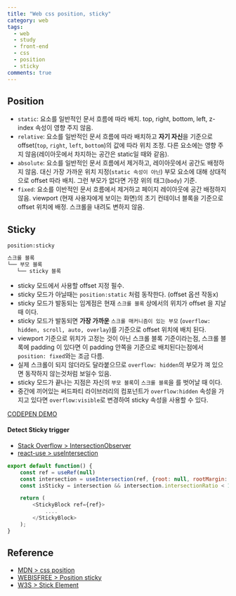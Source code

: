 ```yaml
---
title: "Web css position, sticky"  
category: web  
tags:
  - web
  - study
  - front-end
  - css
  - position
  - sticky
comments: true
---
```


## Position
- `static`: 요소를 일반적인 문서 흐름에 따라 배치. top, right, bottom, left, z-index 속성이 영향 주지 않음.
- `relative`: 요소를 일반적인 문서 흐름에 따라 배치하고 **자기 자신**을 기준으로 offset(`top`, `right`, `left`, `bottom`)의 값에 따라 위치 조정. 
다른 요소에는 영향 주지 않음(레이아웃에서 차지하는 공간은 static일 때와 같음).
- `absolute`: 요소를 일반적인 문서 흐름에서 제거하고, 레이아웃에서 공간도 배정하지 않음. 대신 가장 가까운 위치 지정(`static 속성이 아닌`) 부모 요소에 대해 상대적으로 offset 따라 배치. 
그런 부모가 없다면 가장 위의 태그(`body`) 기준. 
- `fixed`: 요소를 이반적인 문서 흐름에서 제거하고 페이지 레이아웃에 공간 배정하지 않음. viewport (현재 사용자에게 보이는 화면)의 초기 컨테이너 블록을 기준으로 offset 위치에 배정. 스크롤을 내려도 변하지 않음.

## Sticky
`position:sticky`
```javascript
스크롤 블록
└── 부모 블록
   └── sticky 블록
```
- sticky 모드에서 사용할 offset 지정 필수.
- sticky 모드가 아닐때는 `position:static` 처럼 동작한다. (offset 옵션 작동x)
- sticky 모드가 발동되는 임계점은 현재 `스크롤 블록` 상에서의 위치가 offset 을 지날때 이다.
- sticky 모드가 발동되면 **가장 가까운** `스크롤 매커니즘이 있는 부모` (`overflow: hidden, scroll, auto, overlay`)를 기준으로 offset 위치에 배치 된다.
- viewport 기준으로 위치가 고정는 것이 아닌 스크롤 블록 기준이라는점, 스크롤 블록에 padding 이 있다면 이 padding 안쪽을 기준으로 배치된다는점에서 `position: fixed`와는 조금 다름. 
- 실제 스크롤이 되지 않더라도 달라붙으므로 `overflow: hidden`의 부모가 껴 있으면 동작하지 않는것처럼 보일수 있음.
- sticky 모드가 끝나는 지점은 자신의 `부모 블록`이 `스크롤 블록`을 를 벗어날 때 이다.
- 중간에 끼어있는 써드파티 라이브러리의 컴포넌트가 `overflow:hidden` 속성을 가지고 있다면 `overflow:visible`로 변경하여 sticky 속성을 사용할 수 있다.

[CODEPEN DEMO](https://codepen.io/naradesign/pen/GeBxqe)


#### Detect Sticky trigger

- [Stack Overflow > IntersectionObserver](https://stackoverflow.com/questions/16302483/event-to-detect-when-positionsticky-is-triggered) 
- [react-use > useIntersection](https://github.com/streamich/react-use/blob/master/docs/useIntersection.md)

```javascript
export default function() {
    const ref = useRef(null)
    const intersection = useIntersection(ref, {root: null, rootMargin: '0px', threshold: 1,});
    const isSticky = intersection && intersection.intersectionRatio < 1

    return (
        <StickyBlock ref={ref}>
            ....
        </StickyBlock>
    ); 
}
```
   
 
## Reference
- [MDN > css position](https://developer.mozilla.org/ko/docs/Web/CSS/position)
- [WEBISFREE > Position sticky](https://webisfree.com/2018-11-16/[css]-%EC%8A%A4%ED%81%AC%EB%A1%A4%ED%95%B4%EB%8F%84-%EC%97%98%EB%A6%AC%EB%A8%BC%ED%8A%B8%EA%B0%80-%EC%9B%80%EC%A7%81%EC%9D%B4%EC%A7%80-%EC%95%8A%EB%8A%94-%EB%B0%A9%EB%B2%95-position-sticky)
- [W3S > Stick Element](https://www.w3schools.com/howto/howto_css_sticky_element.asp)